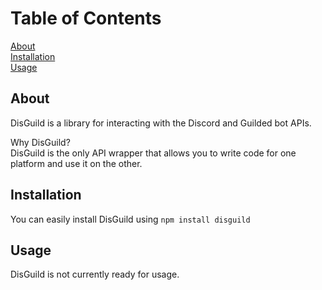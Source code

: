 # Table of Contents
[About](#about)  
[Installation](#installation)  
[Usage](#usage)

## About
DisGuild is a library for interacting with the Discord and Guilded bot APIs.  
  
Why DisGuild?  
DisGuild is the only API wrapper that allows you to write code for one platform and use it on the other.

## Installation
You can easily install DisGuild using `npm install disguild`

## Usage
DisGuild is not currently ready for usage.